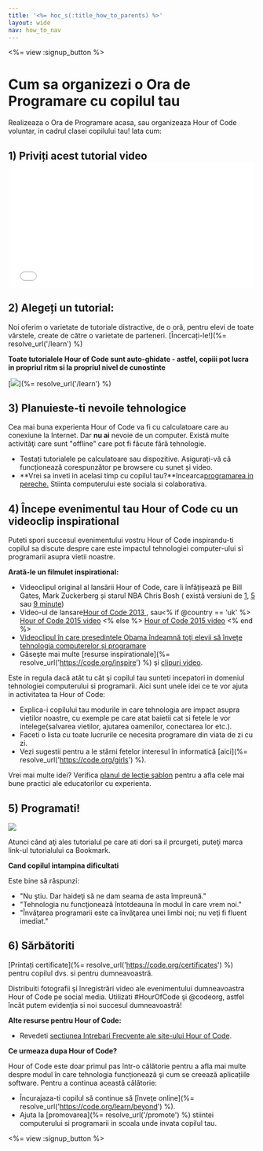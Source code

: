 ```yaml
---
title: '<%= hoc_s(:title_how_to_parents) %>'
layout: wide
nav: how_to_nav
---
```

<%= view :signup_button %>

# Cum sa organizezi o Ora de Programare cu copilul tau

Realizeaza o Ora de Programare acasa, sau organizeaza Hour of Code voluntar, in cadrul clasei copilului tau! Iata cum:

## 1) Priviți acest tutorial video <iframe width="500" height="255" src="//www.youtube.com/embed/SrnvvWDm73k" frameborder="0" allowfullscreen mark="crwd-mark"></iframe> 

## 2) Alegeți un tutorial:

Noi oferim o varietate de tutoriale distractive, de o oră, pentru elevi de toate vârstele, create de către o varietate de parteneri. [Încercați-le!](%= resolve_url('/learn') %)

**Toate tutorialele Hour of Code sunt auto-ghidate - astfel, copiii pot lucra in propriul ritm si la propriul nivel de cunostinte**

[![](/images/fit-700/tutorials.png)](%= resolve_url('/learn') %)

## 3) Planuieste-ti nevoile tehnologice

Cea mai buna experienta Hour of Code va fi cu calculatoare care au conexiune la Internet. Dar **nu ai** nevoie de un computer. Există multe activităţi care sunt "offline" care pot fi făcute fără tehnologie.

- Testați tutorialele pe calculatoare sau dispozitive. Asigurați-vă că funcționează corespunzător pe browsere cu sunet și video.
- **Vrei sa inveti in acelasi timp cu copilul tau?**Incearca[programarea in pereche.](http://www.ncwit.org/resources/pair-programming-box-power-collaborative-learning) Stiinta computerului este sociala si colaborativa.

## 4) Începe evenimentul tau Hour of Code cu un videoclip inspirational

Puteti spori succesul evenimentului vostru Hour of Code inspirandu-ti copilul sa discute despre care este impactul tehnologiei computer-ului si programarii asupra vietii noastre.

**Arată-le un filmulet inspirational:**

- Videoclipul original al lansării Hour of Code, care îi înfățișează pe Bill Gates, Mark Zuckerberg și starul NBA Chris Bosh ( există versiuni de [1](https://www.youtube.com/watch?v=qYZF6oIZtfc), [5](https://www.youtube.com/watch?v=nKIu9yen5nc) sau [9 minute](https://www.youtube.com/watch?v=dU1xS07N-FA))
- Video-ul de lansare[Hour of Code 2013 ](https://www.youtube.com/watch?v=FC5FbmsH4fw), sau<% if @country == 'uk' %> [Hour of Code 2015 video](https://www.youtube.com/watch?v=7L97YMYqLHc) <% else %> [Hour of Code 2015 video](https://www.youtube.com/watch?v=7L97YMYqLHc) <% end %>
- [Videoclipul în care președintele Obama îndeamnă toți elevii să învețe tehnologia computerelor și programare](https://www.youtube.com/watch?v=6XvmhE1J9PY)
- Găseşte mai multe [resurse inspirationale](%= resolve_url('https://code.org/inspire') %) şi [clipuri video](https://www.youtube.com/playlist?list=PLzdnOPI1iJNfpD8i4Sx7U0y2MccnrNZuP).

Este in regula dacă atât tu cât şi copilul tau sunteti incepatori in domeniul tehnologiei computerului si programarii. Aici sunt unele idei ce te vor ajuta in activitatea ta Hour of Code:

- Explica-i copilului tau modurile in care tehnologia are impact asupra vietilor noastre, cu exemple pe care atat baietii cat si fetele le vor intelege(salvarea vietilor, ajutarea oamenilor, conectarea lor etc.).
- Faceti o lista cu toate lucrurile ce necesita programare din viata de zi cu zi.
- Vezi sugestii pentru a le stârni fetelor interesul în informatică [aici](%= resolve_url('https://code.org/girls') %).

Vrei mai multe idei? Verifica [planul de lecţie şablon](/files/AfterschoolEducatorLessonPlanOutline.docx) pentru a afla cele mai bune practici ale educatorilor cu experienta.

## 5) Programati!

<img src="/images/fit-700/tutorial-short-link.png" />

Atunci când aţi ales tutorialul pe care ati dori sa il prcurgeti, puteţi marca link-ul tutorialului ca Bookmark.

**Cand copilul intampina dificultati**

Este bine să răspunzi:

- "Nu ştiu. Dar haideţi să ne dam seama de asta împreună."
- "Tehnologia nu funcţionează întotdeauna în modul în care vrem noi."
- "Învăţarea programarii este ca învăţarea unei limbi noi; nu veţi fi fluent imediat."

## 6) Sărbătoriti

[Printați certificate](%= resolve_url('https://code.org/certificates') %) pentru copilul dvs. si pentru dumneavoastră.

Distribuiti fotografii şi înregistrări video ale evenimentului dumneavoastra Hour of Code pe social media. Utilizati #HourOfCode şi @codeorg, astfel încât putem evidenţia si noi succesul dumneavoastră!

**Alte resurse pentru Hour of Code:**

- Revedeti [ sectiunea Intrebari Frecvente ale site-ului Hour of Code](https://support.code.org/hc/en-us/categories/200147083-Hour-of-Code).

**Ce urmeaza dupa Hour of Code?**

Hour of Code este doar primul pas într-o călătorie pentru a afla mai multe despre modul în care tehnologia funcționează şi cum se creează aplicațiile software. Pentru a continua această călătorie:

- Încurajaza-ti copilul să continue să [înveţe online](%= resolve_url('https://code.org/learn/beyond') %).
- Ajuta la [promovarea](%= resolve_url('/promote') %) stiintei computerului si programarii in scoala unde invata copilul tau.

<%= view :signup_button %>
